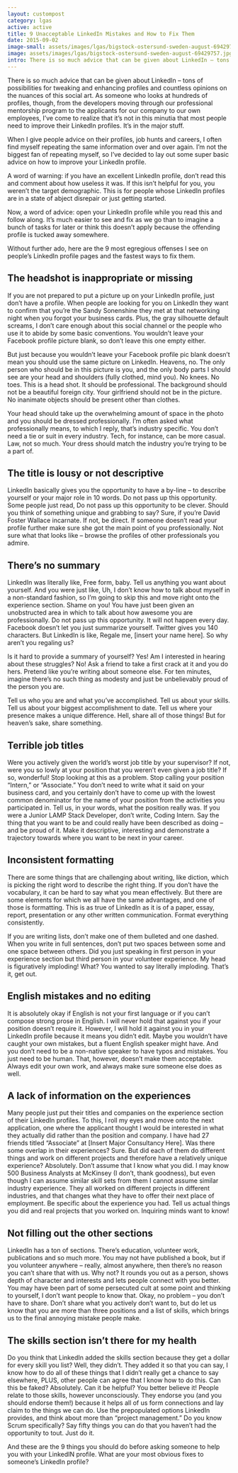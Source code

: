 ```yaml
---
layout: custompost
category: lgas
active: active
title: 9 Unacceptable LinkedIn Mistakes and How to Fix Them
date: 2015-09-02
image-small: assets/images/lgas/bigstock-ostersund-sweden-august-69429757_h.jpg
image: assets/images/lgas/bigstock-ostersund-sweden-august-69429757.jpg
intro: There is so much advice that can be given about LinkedIn – tons of possibilities for tweaking and enhancing profiles and countless opinions on the nuances of this social art. As someone who looks at hundreds of profiles, though, from the developers moving through our professional mentorship program to the applicants for our company to our own employees, I’ve come to realize that it’s not in this minutia that most people need to improve their LinkedIn profiles. It’s in the major stuff...
---
```

There is so much advice that can be given about LinkedIn – tons of possibilities for tweaking and enhancing profiles and countless opinions on the nuances of this social art. As someone who looks at hundreds of profiles, though, from the developers moving through our professional mentorship program to the applicants for our company to our own employees, I’ve come to realize that it’s not in this minutia that most people need to improve their LinkedIn profiles. It’s in the major stuff.

When I give people advice on their profiles, job hunts and careers, I often find myself repeating the same information over and over again. I’m not the biggest fan of repeating myself, so I’ve decided to lay out some super basic advice on how to improve your LinkedIn profile.

A word of warning: if you have an excellent LinkedIn profile, don’t read this and comment about how useless it was. If this isn’t helpful for you, you weren’t the target demographic. This is for people whose LinkedIn profiles are in a state of abject disrepair or just getting started.

Now, a word of advice: open your LinkedIn profile while you read this and follow along. It’s much easier to see and fix as we go than to imagine a bunch of tasks for later or think this doesn’t apply because the offending profile is tucked away somewhere.

Without further ado, here are the 9 most egregious offenses I see on people’s LinkedIn profile pages and the fastest ways to fix them.

## The headshot is inappropriate or missing

If you are not prepared to put a picture up on your LinkedIn profile, just don’t have a profile. When people are looking for you on LinkedIn they want to confirm that you’re the Sandy Sonenshine they met at that networking night when you forgot your business cards. Plus, the gray silhouette default screams, I don’t care enough about this social channel or the people who use it to abide by some basic conventions. You wouldn’t leave your Facebook profile picture blank, so don’t leave this one empty either.

But just because you wouldn’t leave your Facebook profile pic blank doesn’t mean you should use the same picture on LinkedIn. Heavens, no. The only person who should be in this picture is you, and the only body parts I should see are your head and shoulders (fully clothed, mind you). No knees. No toes. This is a head shot. It should be professional. The background should not be a beautiful foreign city. Your girlfriend should not be in the picture. No inanimate objects should be present other than clothes.

Your head should take up the overwhelming amount of space in the photo and you should be dressed professionally. I’m often asked what professionally means, to which I reply, that’s industry specific. You don’t need a tie or suit in every industry. Tech, for instance, can be more casual. Law, not so much. Your dress should match the industry you’re trying to be a part of.

## The title is lousy or not descriptive

LinkedIn basically gives you the opportunity to have a by-line – to describe yourself or your major role in 10 words. Do not pass up this opportunity. Some people just read, Do not pass up this opportunity to be clever. Should you think of something unique and grabbing to say? Sure, if you’re David Foster Wallace incarnate. If not, be direct. If someone doesn’t read your profile further make sure she got the main point of you professionally. Not sure what that looks like – browse the profiles of other professionals you admire.

## There’s no summary

LinkedIn was literally like, Free form, baby. Tell us anything you want about yourself. And you were just like, Uh, I don’t know how to talk about myself in a non-standard fashion, so I’m going to skip this and move right onto the experience section. Shame on you! You have just been given an unobstructed area in which to talk about how awesome you are professionally. Do not pass up this opportunity. It will not happen every day. Facebook doesn’t let you just summarize yourself. Twitter gives you 140 characters. But LinkedIn is like, Regale me, &#91;insert your name here&#93;. So why aren’t you regaling us?

Is it hard to provide a summary of yourself? Yes! Am I interested in hearing about these struggles? No! Ask a friend to take a first crack at it and you do hers. Pretend like you’re writing about someone else. For ten minutes, imagine there’s no such thing as modesty and just be unbelievably proud of the person you are.

Tell us who you are and what you’ve accomplished. Tell us about your skills. Tell us about your biggest accomplishment to date. Tell us where your presence makes a unique difference. Hell, share all of those things! But for heaven’s sake, share something.

## Terrible job titles

Were you actively given the world’s worst job title by your supervisor? If not, were you so lowly at your position that you weren’t even given a job title? If so, wonderful! Stop looking at this as a problem. Stop calling your position “Intern,” or “Associate.” You don’t need to write what it said on your business card, and you certainly don’t have to come up with the lowest common denominator for the name of your position from the activities you participated in. Tell us, in your words, what the position really was. If you were a Junior LAMP Stack Developer, don’t write, Coding Intern. Say the thing that you want to be and could really have been described as doing – and be proud of it. Make it descriptive, interesting and demonstrate a trajectory towards where you want to be next in your career.

## Inconsistent formatting

There are some things that are challenging about writing, like diction, which is picking the right word to describe the right thing. If you don’t have the vocabulary, it can be hard to say what you mean effectively. But there are some elements for which we all have the same advantages, and one of those is formatting. This is as true of LinkedIn as it is of a paper, essay, report, presentation or any other written communication. Format everything consistently.

If you are writing lists, don’t make one of them bulleted and one dashed. When you write in full sentences, don’t put two spaces between some and one space between others. Did you just speaking in first person in your experience section but third person in your volunteer experience. My head is figuratively imploding! What? You wanted to say literally imploding. That’s it, get out.

## English mistakes and no editing

It is absolutely okay if English is not your first language or if you can’t compose strong prose in English. I will never hold that against you if your position doesn’t require it. However, I will hold it against you in your LinkedIn profile because it means you didn’t edit. Maybe you wouldn’t have caught your own mistakes, but a fluent English speaker might have. And you don’t need to be a non-native speaker to have typos and mistakes. You just need to be human. That, however, doesn’t make them acceptable. Always edit your own work, and always make sure someone else does as well.

## A lack of information on the experiences

Many people just put their titles and companies on the experience section of their LinkedIn profiles. To this, I roll my eyes and move onto the next application, one where the applicant thought I would be interested in what they actually did rather than the position and company. I have had 27 friends titled “Associate” at &#91;Insert Major Consultancy Here&#93;. Was there some overlap in their experiences? Sure. But did each of them do different things and work on different projects and therefore have a relatively unique experience? Absolutely. Don’t assume that I know what you did. I may know 500 Business Analysts at McKinsey (I don’t, thank goodness), but even though I can assume similar skill sets from them I cannot assume similar industry experience. They all worked on different projects in different industries, and that changes what they have to offer their next place of employment. Be specific about the experience you had. Tell us actual things you did and real projects that you worked on. Inquiring minds want to know!

## Not filling out the other sections

LinkedIn has a ton of sections. There’s education, volunteer work, publications and so much more. You may not have published a book, but if you volunteer anywhere – really, almost anywhere, then there’s no reason you can’t share that with us. Why not? It rounds you out as a person, shows depth of character and interests and lets people connect with you better. You may have been part of some persecuted cult at some point and thinking to yourself, I don’t want people to know that. Okay, no problem – you don’t have to share. Don’t share what you actively don’t want to, but do let us know that you are more than three positions and a list of skills, which brings us to the final annoying mistake people make.

## The skills section isn’t there for my health

Do you think that LinkedIn added the skills section because they get a dollar for every skill you list? Well, they didn’t. They added it so that you can say, I know how to do all of these things that I didn’t really get a chance to say elsewhere, PLUS, other people can agree that I know how to do this. Can this be faked? Absolutely. Can it be helpful? You better believe it! People relate to those skills, however unconsciously. They endorse you (and you should endorse them!) because it helps all of us form connections and lay claim to the things we can do. Use the prepopulated options LinkedIn provides, and think about more than “project management.” Do you know Scrum specifically? Say fifty things you can do that you haven’t had the opportunity to tout. Just do it.

And these are the 9 things you should do before asking someone to help you with your LinkedIN profile. What are your most obvious fixes to someone’s LinkedIn profile?
